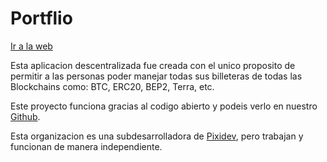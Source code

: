 <div>
    <h1>Portflio</h1>
    <a target="_blank" rel="noreferrer nofollow noopener" href="https://github.com/Portflio">Ir a la web</a>
</div>

Esta aplicacion descentralizada fue creada con el unico proposito de permitir a las personas poder manejar todas sus billeteras de todas las Blockchains como: BTC, ERC20, BEP2, Terra, etc.

Este proyecto funciona gracias al codigo abierto y podeis verlo en nuestro [Github](https://github.com/Portflio).

Esta organizacion es una subdesarrolladora de [Pixidev](https://github.com/Pxidev), pero trabajan y funcionan de manera independiente.